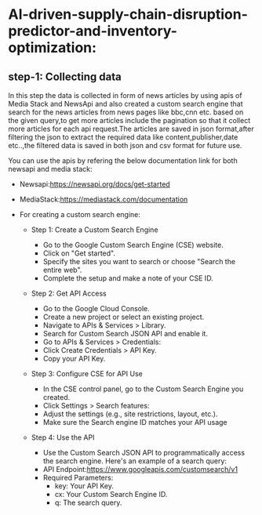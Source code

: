 # AI-driven-supply-chain-disruption-predictor-and-inventory-optimization:

## step-1: Collecting data  
In this step the data is collected in form of news articles by using apis of Media Stack and NewsApi and also created a custom search engine that search for the news articles from news pages like bbc,cnn etc. based on the given query,to get more articles  include the pagination so that it collect more articles for each api request.The articles are saved in json format,after filtering the json to extract the required data like content,publisher,date etc..,the filtered data is saved in both json and csv format for future use.  

You can use the apis by refering the below documentation link for both newsapi and media stack:  
 * Newsapi:https://newsapi.org/docs/get-started  
*  MediaStack:https://mediastack.com/documentation   

*  For creating a custom search engine:   
     * Step 1: Create a Custom Search Engine   
          * Go to the Google Custom Search Engine (CSE) website.   
          * Click on "Get started".   
          * Specify the sites you want to search or choose "Search the entire web".   
          * Complete the setup and make a note of your CSE ID.
      
    * Step 2: Get API Access    
        * Go to the Google Cloud Console.   
        * Create a new project or select an existing project.      
        * Navigate to APIs & Services > Library.   
        * Search for Custom Search JSON API and enable it.      
        * Go to APIs & Services > Credentials:    
        * Click Create Credentials > API Key.     
        * Copy your API Key.    
     * Step 3: Configure CSE for API Use     
        * In the CSE control panel, go to the Custom Search Engine you created.    
       *  Click Settings > Search features:   
       *  Adjust the settings (e.g., site restrictions, layout, etc.).    
       *  Make sure the Search engine ID matches your API usage     
     * Step 4: Use the API    
        * Use the Custom Search JSON API to programmatically access the search engine. Here's an example of a search query:    
        * API Endpoint:https://www.googleapis.com/customsearch/v1    
        * Required Parameters:    
           *  key: Your API Key.    
            * cx: Your Custom Search Engine ID.    
           *  q: The search query.    



